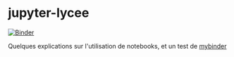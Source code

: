 # jupyter-lycee

[![Binder](https://mybinder.org/badge.svg)](https://mybinder.org/v2/gh/lleskow/jupyter-lycee/master)

Quelques explications sur l'utilisation de notebooks, et un test de [mybinder](https://mybinder.org/)
